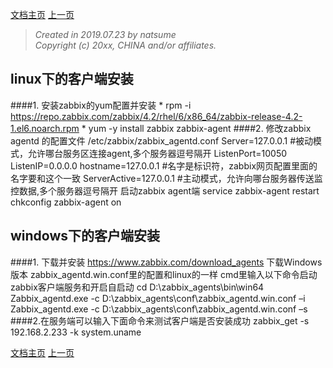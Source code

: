 <link href="zoe_docs.css" rel="stylesheet" type="text/css" />

[文档主页](../../index.html)
[上一页](../zabbix_install_index.html)

>	_Created in 2019.07.23 by natsume_  
>	_Copyright (c) 20xx, CHINA and/or affiliates._  
##	 linux下的客户端安装
####1.	安装zabbix的yum配置并安装
	* rpm -i https://repo.zabbix.com/zabbix/4.2/rhel/6/x86_64/zabbix-release-4.2-1.el6.noarch.rpm
	* yum -y install zabbix zabbix-agent 
####2.	修改zabbix agentd 的配置文件
	/etc/zabbix/zabbix_agentd.conf
    Server=127.0.0.1  #被动模式，允许哪台服务区连接agent,多个服务器逗号隔开
    ListenPort=10050
    ListenIP=0.0.0.0
    hostname=127.0.0.1  #名字是标识符，zabbix网页配置里面的名字要和这个一致
    ServerActive=127.0.0.1 #主动模式，允许向哪台服务器传送监控数据,多个服务器逗号隔开
    启动zabbix agent端
    service zabbix-agent restart
    chkconfig zabbix-agent on
##	 windows下的客户端安装
####1.	下载并安装
	https://www.zabbix.com/download_agents 下载Windows版本
    zabbix_agentd.win.conf里的配置和linux的一样
    cmd里输入以下命令启动zabbix客户端服务和开启自启动
    cd D:\zabbix_agents\bin\win64
    Zabbix_agentd.exe -c D:\zabbix_agents\conf\zabbix_agentd.win.conf –i
    Zabbix_agentd.exe -c D:\zabbix_agents\conf\zabbix_agentd.win.conf –s
####2.在服务端可以输入下面命令来测试客户端是否安装成功
    zabbix_get -s 192.168.2.233 -k system.uname 

[文档主页](../../index.html)
[上一页](../zabbix_install_index.html)
